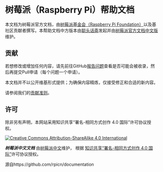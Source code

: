 # 树莓派（Raspberry Pi）帮助文档

本文档为树莓派官方文档，由[树莓派基金会（Raspberry Pi Foundation）](https://www.raspberrypi.org/)以及基社区贡献者撰写。本帮助文档中方版本由<a href="https://alexlee.cn" target="_blank">聪头话斋</a>发起并由[树莓派官方文档中文版](https://www.rpicn.org)维护。



## 贡献

若想修改或增加任何内容，请先前往GitHub[报告问题](http://github.com/raspberrypi/documentation/issues)查看是否可能会被收录，然后再提交Pull申请（每个问题一个申请）。

本文档并不以公开维基形式提供；为确保内容精炼，仅接受修正和合适的新内容。

请参阅我们的[贡献准则](CONTRIBUTING.md)。

## 许可

除非另有声明，本网站采用知识共享“署名-相同方式创作 4.0 国际”许可协议授权。

[![Creative Commons Attribution-ShareAlike 4.0 International](https://licensebuttons.net/l/by-sa/4.0/88x31.png)](http://creativecommons.org/licenses/by-sa/4.0/)

***树莓派中文文档*** 由[树莓派中文](https://www.rpicn.org/)维护， 根据 [知识共享“署名-相同方式创作 4.0 国际”](http://creativecommons.org/licenses/by-sa/4.0/)许可协议授权。

源自https://github.com/rpicn/documentation
